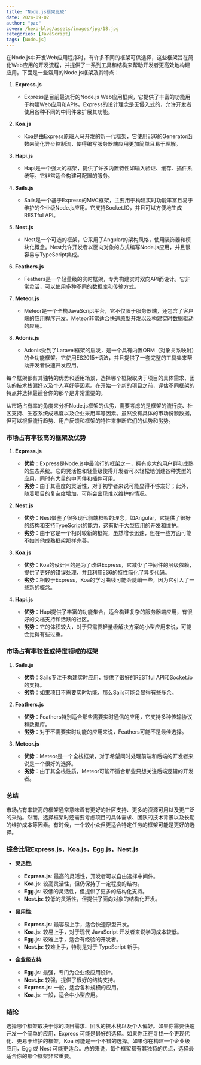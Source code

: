 ```yaml
---
title: "Node.js框架比较"
date: 2024-09-02
author: "pzc"
cover: /hexo-blog/assets/images/jpg/18.jpg
categories: [JavaScript]
tags: [Node.js]
---
```

在Node.js中开发Web应用程序时，有许多不同的框架可供选择，这些框架旨在简化Web应用的开发流程，并提供了一系列工具和结构来帮助开发者更高效地构建应用。下面是一些常用的Node.js框架及其特点：

1. **Express.js**
   - Express是目前最流行的Node.js Web应用框架，它提供了丰富的功能用于构建Web应用和APIs。Express的设计理念是无侵入式的，允许开发者使用各种不同的中间件来扩展其功能。

2. **Koa.js**
   - Koa是由Express原班人马开发的新一代框架，它使用ES6的Generator函数来简化异步控制流，使得编写服务器端应用更加简单且易于理解。

3. **Hapi.js**
   - Hapi是一个强大的框架，提供了许多内置特性如输入验证、缓存、插件系统等。它非常适合构建可配置的服务。

4. **Sails.js**
   - Sails是一个基于Express的MVC框架，主要用于构建实时功能丰富且易于维护的企业级Node.js应用。它支持Socket.IO，并且可以方便地生成RESTful API。

5. **Nest.js**
   - Nest是一个可选的框架，它采用了Angular的架构风格，使用装饰器和模块化概念。Nest允许开发者以面向对象的方式编写Node.js应用，并且很容易与TypeScript集成。

6. **Feathers.js**
   - Feathers是一个轻量级的实时框架，专为构建实时双向API而设计。它非常灵活，可以使用多种不同的数据库和传输方式。

7. **Meteor.js**
   - Meteor是一个全栈JavaScript平台，它不仅限于服务器端，还包含了客户端的应用程序开发。Meteor非常适合快速原型开发以及构建实时数据驱动的应用。

8. **Adonis.js**
   - Adonis受到了Laravel框架的启发，是一个具有内置ORM（对象关系映射）的全功能框架。它使用ES2015+语法，并且提供了一套完整的工具集来帮助开发者快速开发应用。

每个框架都有其独特的优势和适用场景，选择哪个框架取决于项目的具体需求、团队的技术栈偏好以及个人喜好等因素。在开始一个新的项目之前，评估不同框架的特点并选择最适合你的那个是非常重要的。


从市场占有率的角度来分析Node.js框架的优劣，需要考虑的是框架的流行度、社区支持、生态系统成熟度以及企业采用率等因素。虽然没有具体的市场份额数据，但可以根据流行趋势、用户反馈和框架的特性来推断它们的优势和劣势。

### 市场占有率较高的框架及优势

1. **Express.js**
   - **优势**：Express是Node.js中最流行的框架之一，拥有庞大的用户群和成熟的生态系统。它的灵活性和轻量级使得开发者可以轻松地创建各种类型的应用，同时有大量的中间件和插件可用。
   - **劣势**：由于其高度的灵活性，对于初学者来说可能显得不够友好；此外，随着项目的复杂度增加，可能会出现难以维护的情况。

2. **Nest.js**
   - **优势**：Nest借鉴了很多现代前端框架的理念，如Angular，它提供了很好的结构和支持TypeScript的能力，这有助于大型应用的开发和维护。
   - **劣势**：由于它是一个相对较新的框架，虽然增长迅速，但在一些方面可能不如其他成熟框架那样完善。

3. **Koa.js**
   - **优势**：Koa的设计目的是为了改进Express，它减少了中间件的层级依赖，提供了更好的错误处理，并且利用ES6的特性简化了异步代码。
   - **劣势**：相较于Express，Koa的学习曲线可能会陡峭一些，因为它引入了一些新的概念。

4. **Hapi.js**
   - **优势**：Hapi提供了丰富的功能集合，适合构建复杂的服务器端应用，有很好的文档支持和活跃的社区。
   - **劣势**：它的体积较大，对于只需要轻量级解决方案的小型应用来说，可能会觉得有些过重。

### 市场占有率较低或特定领域的框架

1. **Sails.js**
   - **优势**：Sails专注于构建实时应用，提供了很好的RESTful API和Socket.io的支持。
   - **劣势**：如果项目不需要实时功能，那么Sails可能会显得有些多余。

2. **Feathers.js**
   - **优势**：Feathers特别适合那些需要实时通信的应用，它支持多种传输协议和数据库。
   - **劣势**：对于不需要实时功能的应用来说，Feathers可能不是最佳选择。

3. **Meteor.js**
   - **优势**：Meteor是一个全栈框架，对于希望同时处理前端和后端的开发者来说是一个很好的选择。
   - **劣势**：由于其全栈性质，Meteor可能不适合那些只想关注后端逻辑的开发者。

### 总结
市场占有率较高的框架通常意味着有更好的社区支持、更多的资源可用以及更广泛的采纳。然而，选择框架时还需要考虑项目的具体需求、团队的技术背景以及长期的维护成本等因素。有时候，一个较小众但更适合特定任务的框架可能是更好的选择。


### 综合比较Express.js，Koa.js，Egg.js，Nest.js

- **灵活性**:
  - **Express.js**: 最高的灵活性，开发者可以自由选择中间件。
  - **Koa.js**: 较高灵活性，但仍保持了一定程度的结构。
  - **Egg.js**: 较低的灵活性，但提供了更多的结构化支持。
  - **Nest.js**: 较低的灵活性，但提供了面向对象的结构化开发。

- **易用性**:
  - **Express.js**: 最容易上手，适合快速原型开发。
  - **Koa.js**: 较易上手，对于现代 JavaScript 开发者来说学习成本较低。
  - **Egg.js**: 较难上手，适合有经验的开发者。
  - **Nest.js**: 较难上手，特别是对于 TypeScript 新手。

- **企业级支持**:
  - **Egg.js**: 最强，专门为企业级应用设计。
  - **Nest.js**: 较强，提供了很好的结构支持。
  - **Express.js**: 一般，适合各种规模的应用。
  - **Koa.js**: 一般，适合中小型应用。

### 结论
选择哪个框架取决于你的项目需求、团队的技术栈以及个人偏好。如果你需要快速开发一个简单的应用，Express 可能是最好的选择。如果你正在寻找一个更现代化、更易于维护的框架，Koa 可能是一个不错的选择。如果你在构建一个企业级应用，Egg 或 Nest 可能更适合。总的来说，每个框架都有其独特的优点，选择最适合你的那个框架非常重要。